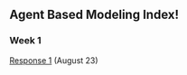 ## Agent Based Modeling Index!

### Week 1

[Response 1](https://Sarenaoberoi.github.io/AgentBasedModeling/response1) (August 23)

